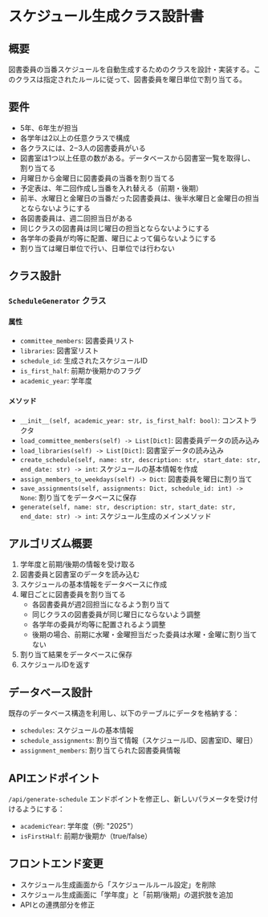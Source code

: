 # スケジュール生成クラス設計書

## 概要

図書委員の当番スケジュールを自動生成するためのクラスを設計・実装する。このクラスは指定されたルールに従って、図書委員を曜日単位で割り当てる。

## 要件

- 5年、6年生が担当
- 各学年は2以上の任意クラスで構成
- 各クラスには、2−3人の図書委員がいる
- 図書室は1つ以上任意の数がある。データベースから図書室一覧を取得し、割り当てる
- 月曜日から金曜日に図書委員の当番を割り当てる
- 予定表は、年二回作成し当番を入れ替える（前期・後期）
- 前半、水曜日と金曜日の当番だった図書委員は、後半水曜日と金曜日の担当とならないようにする
- 各図書委員は、週二回担当日がある
- 同じクラスの図書員は同じ曜日の担当とならないようにする
- 各学年の委員が均等に配置、曜日によって偏らないようにする
- 割り当ては曜日単位で行い、日単位では行わない

## クラス設計

### `ScheduleGenerator` クラス


#### 属性

- `committee_members`: 図書委員リスト
- `libraries`: 図書室リスト
- `schedule_id`: 生成されたスケジュールID
- `is_first_half`: 前期か後期かのフラグ
- `academic_year`: 学年度

#### メソッド

- `__init__(self, academic_year: str, is_first_half: bool)`: コンストラクタ
- `load_committee_members(self) -> List[Dict]`: 図書委員データの読み込み
- `load_libraries(self) -> List[Dict]`: 図書室データの読み込み
- `create_schedule(self, name: str, description: str, start_date: str, end_date: str) -> int`: スケジュールの基本情報を作成
- `assign_members_to_weekdays(self) -> Dict`: 図書委員を曜日に割り当て
- `save_assignments(self, assignments: Dict, schedule_id: int) -> None`: 割り当てをデータベースに保存
- `generate(self, name: str, description: str, start_date: str, end_date: str) -> int`: スケジュール生成のメインメソッド

## アルゴリズム概要

1. 学年度と前期/後期の情報を受け取る
2. 図書委員と図書室のデータを読み込む
3. スケジュールの基本情報をデータベースに作成
4. 曜日ごとに図書委員を割り当てる
   - 各図書委員が週2回担当になるよう割り当て
   - 同じクラスの図書委員が同じ曜日にならないよう調整
   - 各学年の委員が均等に配置されるよう調整
   - 後期の場合、前期に水曜・金曜担当だった委員は水曜・金曜に割り当てない
5. 割り当て結果をデータベースに保存
6. スケジュールIDを返す

## データベース設計

既存のデータベース構造を利用し、以下のテーブルにデータを格納する：

- `schedules`: スケジュールの基本情報
- `schedule_assignments`: 割り当て情報（スケジュールID、図書室ID、曜日）
- `assignment_members`: 割り当てられた図書委員情報

## APIエンドポイント

`/api/generate-schedule` エンドポイントを修正し、新しいパラメータを受け付けるようにする：

- `academicYear`: 学年度（例: "2025"）
- `isFirstHalf`: 前期か後期か（true/false）

## フロントエンド変更

- スケジュール生成画面から「スケジュールルール設定」を削除
- スケジュール生成画面に「学年度」と「前期/後期」の選択肢を追加
- APIとの連携部分を修正
